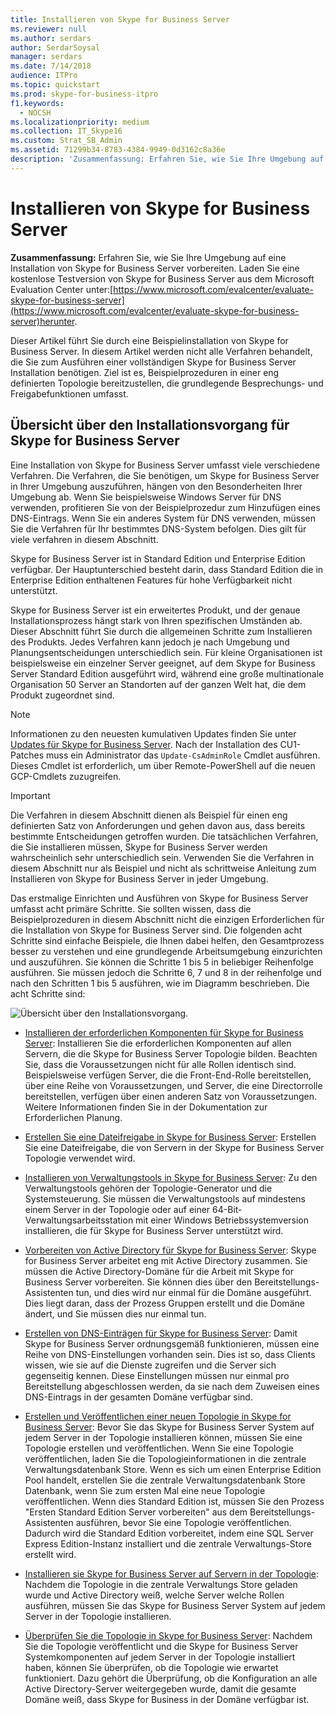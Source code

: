 ```yaml
---
title: Installieren von Skype for Business Server
ms.reviewer: null
ms.author: serdars
author: SerdarSoysal
manager: serdars
ms.date: 7/14/2018
audience: ITPro
ms.topic: quickstart
ms.prod: skype-for-business-itpro
f1.keywords:
  - NOCSH
ms.localizationpriority: medium
ms.collection: IT_Skype16
ms.custom: Strat_SB_Admin
ms.assetid: 71299b34-8783-4384-9949-0d3162c8a36e
description: 'Zusammenfassung: Erfahren Sie, wie Sie Ihre Umgebung auf eine Installation von Skype for Business Server vorbereiten. Laden Sie eine kostenlose Testversion von Skype for Business Server aus dem Microsoft Evaluation Center herunter: https://www.microsoft.com/evalcenter/evaluate-skype-for-business-server.'
---
```


# <a name="install-skype-for-business-server"></a>Installieren von Skype for Business Server
 
**Zusammenfassung:** Erfahren Sie, wie Sie Ihre Umgebung auf eine Installation von Skype for Business Server vorbereiten. Laden Sie eine kostenlose Testversion von Skype for Business Server aus dem Microsoft Evaluation Center unter:[https://www.microsoft.com/evalcenter/evaluate-skype-for-business-server](https://www.microsoft.com/evalcenter/evaluate-skype-for-business-server)herunter.
  
Dieser Artikel führt Sie durch eine Beispielinstallation von Skype for Business Server. In diesem Artikel werden nicht alle Verfahren behandelt, die Sie zum Ausführen einer vollständigen Skype for Business Server Installation benötigen. Ziel ist es, Beispielprozeduren in einer eng definierten Topologie bereitzustellen, die grundlegende Besprechungs- und Freigabefunktionen umfasst.
  
## <a name="overview-of-the-install-process-for-skype-for-business-server"></a>Übersicht über den Installationsvorgang für Skype for Business Server

Eine Installation von Skype for Business Server umfasst viele verschiedene Verfahren. Die Verfahren, die Sie benötigen, um Skype for Business Server in Ihrer Umgebung auszuführen, hängen von den Besonderheiten Ihrer Umgebung ab. Wenn Sie beispielsweise Windows Server für DNS verwenden, profitieren Sie von der Beispielprozedur zum Hinzufügen eines DNS-Eintrags. Wenn Sie ein anderes System für DNS verwenden, müssen Sie die Verfahren für Ihr bestimmtes DNS-System befolgen. Dies gilt für viele verfahren in diesem Abschnitt.
  
Skype for Business Server ist in Standard Edition und Enterprise Edition verfügbar. Der Hauptunterschied besteht darin, dass Standard Edition die in Enterprise Edition enthaltenen Features für hohe Verfügbarkeit nicht unterstützt. 
  
Skype for Business Server ist ein erweitertes Produkt, und der genaue Installationsprozess hängt stark von Ihren spezifischen Umständen ab. Dieser Abschnitt führt Sie durch die allgemeinen Schritte zum Installieren des Produkts. Jedes Verfahren kann jedoch je nach Umgebung und Planungsentscheidungen unterschiedlich sein. Für kleine Organisationen ist beispielsweise ein einzelner Server geeignet, auf dem Skype for Business Server Standard Edition ausgeführt wird, während eine große multinationale Organisation 50 Server an Standorten auf der ganzen Welt hat, die dem Produkt zugeordnet sind.
  
> [!NOTE]
> Informationen zu den neuesten kumulativen Updates finden Sie unter [Updates für Skype for Business Server](https://support.microsoft.com/kb/3061064). Nach der Installation des CU1-Patches muss ein Administrator das  `Update-CsAdminRole` Cmdlet ausführen. Dieses Cmdlet ist erforderlich, um über Remote-PowerShell auf die neuen GCP-Cmdlets zuzugreifen.
  
> [!IMPORTANT]
> Die Verfahren in diesem Abschnitt dienen als Beispiel für einen eng definierten Satz von Anforderungen und gehen davon aus, dass bereits bestimmte Entscheidungen getroffen wurden. Die tatsächlichen Verfahren, die Sie installieren müssen, Skype for Business Server werden wahrscheinlich sehr unterschiedlich sein. Verwenden Sie die Verfahren in diesem Abschnitt nur als Beispiel und nicht als schrittweise Anleitung zum Installieren von Skype for Business Server in jeder Umgebung. 
  
Das erstmalige Einrichten und Ausführen von Skype for Business Server umfasst acht primäre Schritte. Sie sollten wissen, dass die Beispielprozeduren in diesem Abschnitt nicht die einzigen Erforderlichen für die Installation von Skype for Business Server sind. Die folgenden acht Schritte sind einfache Beispiele, die Ihnen dabei helfen, den Gesamtprozess besser zu verstehen und eine grundlegende Arbeitsumgebung einzurichten und auszuführen. Sie können die Schritte 1 bis 5 in beliebiger Reihenfolge ausführen. Sie müssen jedoch die Schritte 6, 7 und 8 in der reihenfolge und nach den Schritten 1 bis 5 ausführen, wie im Diagramm beschrieben. Die acht Schritte sind:
  
![Übersicht über den Installationsvorgang.](../../media/b1a59b39-a7f0-4781-ac4d-2dfef7ca3700.png)
  
- [Installieren der erforderlichen Komponenten für Skype for Business Server](install-prerequisites.md): Installieren Sie die erforderlichen Komponenten auf allen Servern, die die Skype for Business Server Topologie bilden. Beachten Sie, dass die Voraussetzungen nicht für alle Rollen identisch sind. Beispielsweise verfügen Server, die die Front-End-Rolle bereitstellen, über eine Reihe von Voraussetzungen, und Server, die eine Directorrolle bereitstellen, verfügen über einen anderen Satz von Voraussetzungen. Weitere Informationen finden Sie in der Dokumentation zur Erforderlichen Planung.
    
- [Erstellen Sie eine Dateifreigabe in Skype for Business Server](create-a-file-share.md): Erstellen Sie eine Dateifreigabe, die von Servern in der Skype for Business Server Topologie verwendet wird.
    
- [Installieren von Verwaltungstools in Skype for Business Server](install-administrative-tools.md): Zu den Verwaltungstools gehören der Topologie-Generator und die Systemsteuerung. Sie müssen die Verwaltungstools auf mindestens einem Server in der Topologie oder auf einer 64-Bit-Verwaltungsarbeitsstation mit einer Windows Betriebssystemversion installieren, die für Skype for Business Server unterstützt wird.
    
- [Vorbereiten von Active Directory für Skype for Business Server](prepare-active-directory.md): Skype for Business Server arbeitet eng mit Active Directory zusammen. Sie müssen die Active Directory-Domäne für die Arbeit mit Skype for Business Server vorbereiten. Sie können dies über den Bereitstellungs-Assistenten tun, und dies wird nur einmal für die Domäne ausgeführt. Dies liegt daran, dass der Prozess Gruppen erstellt und die Domäne ändert, und Sie müssen dies nur einmal tun.
    
- [Erstellen von DNS-Einträgen für Skype for Business Server](create-dns-records.md): Damit Skype for Business Server ordnungsgemäß funktionieren, müssen eine Reihe von DNS-Einstellungen vorhanden sein. Dies ist so, dass Clients wissen, wie sie auf die Dienste zugreifen und die Server sich gegenseitig kennen. Diese Einstellungen müssen nur einmal pro Bereitstellung abgeschlossen werden, da sie nach dem Zuweisen eines DNS-Eintrags in der gesamten Domäne verfügbar sind.
    
- [Erstellen und Veröffentlichen einer neuen Topologie in Skype for Business Server](create-and-publish-new-topology.md): Bevor Sie das Skype for Business Server System auf jedem Server in der Topologie installieren können, müssen Sie eine Topologie erstellen und veröffentlichen. Wenn Sie eine Topologie veröffentlichen, laden Sie die Topologieinformationen in die zentrale Verwaltungsdatenbank Store. Wenn es sich um einen Enterprise Edition Pool handelt, erstellen Sie die zentrale Verwaltungsdatenbank Store Datenbank, wenn Sie zum ersten Mal eine neue Topologie veröffentlichen. Wenn dies Standard Edition ist, müssen Sie den Prozess "Ersten Standard Edition Server vorbereiten" aus dem Bereitstellungs-Assistenten ausführen, bevor Sie eine Topologie veröffentlichen. Dadurch wird die Standard Edition vorbereitet, indem eine SQL Server Express Edition-Instanz installiert und die zentrale Verwaltungs-Store erstellt wird.
    
- [Installieren sie Skype for Business Server auf Servern in der Topologie](install-skype-for-business-server.md): Nachdem die Topologie in die zentrale Verwaltungs Store geladen wurde und Active Directory weiß, welche Server welche Rollen ausführen, müssen Sie das Skype for Business Server System auf jedem Server in der Topologie installieren.
    
- [Überprüfen Sie die Topologie in Skype for Business Server](verify-the-topology.md): Nachdem Sie die Topologie veröffentlicht und die Skype for Business Server Systemkomponenten auf jedem Server in der Topologie installiert haben, können Sie überprüfen, ob die Topologie wie erwartet funktioniert. Dazu gehört die Überprüfung, ob die Konfiguration an alle Active Directory-Server weitergegeben wurde, damit die gesamte Domäne weiß, dass Skype for Business in der Domäne verfügbar ist.
    

